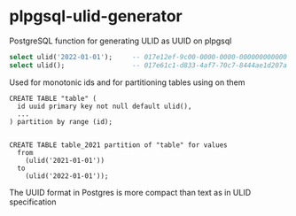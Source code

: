 # plpgsql-ulid-generator

PostgreSQL function for generating ULID as UUID on  plpgsql

```sql
select ulid('2022-01-01');     -- 017e12ef-9c00-0000-0000-000000000000
select ulid();                 -- 017e61c1-d833-4af7-70c7-8444ae1d207a
```

Used for monotonic ids and for partitioning tables using on them

```plpgsql
CREATE TABLE "table" (
  id uuid primary key not null default ulid(),
  ...
) partition by range (id);


CREATE TABLE table_2021 partition of "table" for values
  from
    (ulid('2021-01-01'))
  to
    (ulid('2022-01-01'));
```

The UUID format in Postgres is more compact than text as in ULID specification
